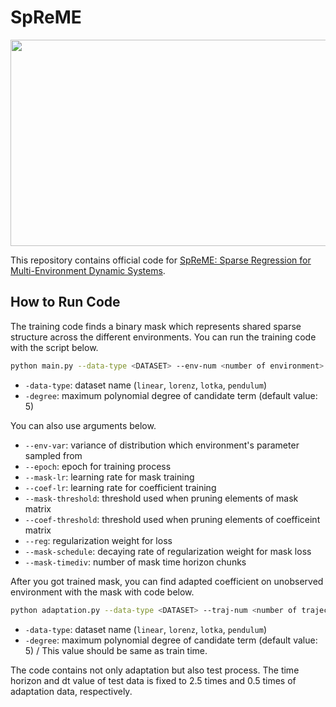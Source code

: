 # SpReME

<p align="center">
  <img width="660" height="330" src="https://user-images.githubusercontent.com/46705780/223694737-7517a468-2061-4e26-b84b-5082ae79f9ba.png">
</p>

This repository contains official code for [SpReME: Sparse Regression for Multi-Environment Dynamic Systems](https://arxiv.org/pdf/2302.05942.pdf).

## How to Run Code

The training code finds a binary mask which represents shared sparse structure across the different environments.
You can run the training code with the script below.

```bash
python main.py --data-type <DATASET> --env-num <number of environment> --traj-num <number of trajectory per environment> --time <time horizon> --dt <time interval> --degree <polynomial degree>
```

- `-data-type`: dataset name (`linear`, `lorenz`, `lotka`, `pendulum`)
- `-degree`: maximum polynomial degree of candidate term (default value: 5)

You can also use arguments below.
- `--env-var`: variance of distribution which environment's parameter sampled from
- `--epoch`: epoch for training process
- `--mask-lr`: learning rate for mask training
- `--coef-lr`: learning rate for coefficient training
- `--mask-threshold`: threshold used when pruning elements of mask matrix
- `--coef-threshold`: threshold used when pruning elements of coefficeint matrix
- `--reg`: regularization weight for loss
- `--mask-schedule`: decaying rate of regularization weight for mask loss
- `--mask-timediv`: number of mask time horizon chunks

After you got trained mask, you can find adapted coefficient on unobserved environment with the mask with code below.

```bash
python adaptation.py --data-type <DATASET> --traj-num <number of trajectory per environment> --time <time horizon> --dt <time interval> --degree <polynomial degree>
```

- `-data-type`: dataset name (`linear`, `lorenz`, `lotka`, `pendulum`)
- `-degree`: maximum polynomial degree of candidate term (default value: 5) / This value should be same as train time.

The code contains not only adaptation but also test process.
The time horizon and dt value of test data is fixed to 2.5 times and 0.5 times of adaptation data, respectively.
